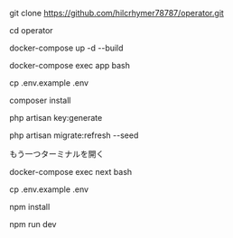 git clone https://github.com/hilcrhymer78787/operator.git

cd operator

docker-compose up -d --build

docker-compose exec app bash

cp .env.example .env

composer install

php artisan key:generate

php artisan migrate:refresh --seed

もう一つターミナルを開く

docker-compose exec next bash

cp .env.example .env

npm install

npm run dev

<!-- node v16.13.2 -->
